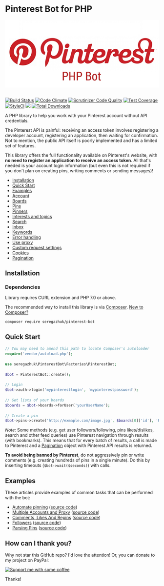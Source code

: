 # Pinterest Bot for PHP

<p align="center">
    <img src="logo.jpg" alt="Pinterest PHP Bot">
</p>

##
<a href="https://travis-ci.org/seregazhuk/php-pinterest-bot"><img src="https://camo.githubusercontent.com/412fbc5888a7d03937daf554d662678477512375/68747470733a2f2f7472617669732d63692e6f72672f7365726567617a68756b2f7068702d70696e7465726573742d626f742e737667" alt="Build Status" data-canonical-src="https://travis-ci.org/seregazhuk/php-pinterest-bot.svg" style="max-width:100%;"></a>
<a href="https://codeclimate.com/github/seregazhuk/php-pinterest-bot"><img src="https://camo.githubusercontent.com/d30f6b154177d3a589af46e154b31ec66ef05128/68747470733a2f2f636f6465636c696d6174652e636f6d2f6769746875622f7365726567617a68756b2f7068702d70696e7465726573742d626f742f6261646765732f6770612e737667" alt="Code Climate" data-canonical-src="https://codeclimate.com/github/seregazhuk/php-pinterest-bot/badges/gpa.svg" style="max-width:100%;"></a>
<a href="https://scrutinizer-ci.com/g/seregazhuk/php-pinterest-bot/?branch=master"><img src="https://camo.githubusercontent.com/c05b7ed73a9c49224fb982888fc7ac643fbec5f6/68747470733a2f2f7363727574696e697a65722d63692e636f6d2f672f7365726567617a68756b2f7068702d70696e7465726573742d626f742f6261646765732f7175616c6974792d73636f72652e706e673f623d6d6173746572" alt="Scrutinizer Code Quality" data-canonical-src="https://scrutinizer-ci.com/g/seregazhuk/php-pinterest-bot/badges/quality-score.png?b=master" style="max-width:100%;"></a>
<a href="https://codeclimate.com/github/seregazhuk/php-pinterest-bot/coverage"><img src="https://camo.githubusercontent.com/704321dd17ccb2c5de0e954e1c29a8cefa2572be/68747470733a2f2f636f6465636c696d6174652e636f6d2f6769746875622f7365726567617a68756b2f7068702d70696e7465726573742d626f742f6261646765732f636f7665726167652e737667" alt="Test Coverage" data-canonical-src="https://codeclimate.com/github/seregazhuk/php-pinterest-bot/badges/coverage.svg" style="max-width:100%;"></a>
<a href="https://styleci.io/repos/39557985"><img src="https://styleci.io/repos/39557985/shield?branch=master" alt="StyleCI"></a>
<a href="https://packagist.org/packages/seregazhuk/pinterest-bot"><img class="spinned latest_stable_version_img" src="https://poser.pugx.org/seregazhuk/pinterest-bot/v/stable" style="display: inline;"></a>
<a href="https://packagist.org/packages/seregazhuk/pinterest-bot"><img src="https://camo.githubusercontent.com/8957462146926452326740b5c6255bbdb3abea67/68747470733a2f2f706f7365722e707567782e6f72672f7365726567617a68756b2f70696e7465726573742d626f742f646f776e6c6f616473" alt="Total Downloads" data-canonical-src="https://poser.pugx.org/seregazhuk/pinterest-bot/downloads" style="max-width:100%;"></a>

A PHP library to help you work with your Pinterest account without API credentials. 

The Pinterest API is painful: receiving an access token involves registering a developer account, 
registering an application, then waiting for confirmation. Not to mention, the
public API itself is poorly implemented and has a limited set of features. 

This library offers the full functionality available on Pinterest's website, with **no need to register an
application to receive an access token**. All that's needed is your account login information (but even this is not required
if you don't plan on creating pins, writing comments or sending messages)!

- [Installation](#installation)
- [Quick Start](#quick-start)
- [Examples](#examples)
- [Account](docs/account.md)
- [Boards](docs/boards.md)
- [Pins](docs/pins.md)
- [Pinners](docs/pinners.md)
- [Interests and topics](docs/interests-and-topics.md)
- [Search](docs/search.md)
- [Inbox](docs/inbox.md)
- [Keywords](docs/keywords.md)
- [Error handling](docs/errors-handling.md)
- [Use proxy](docs/proxy.md)
- [Custom request settings](docs/custom-request.md)
- [Cookies](docs/cookes.md)
- [Pagination](docs/pagination.md)


## Installation

### Dependencies
Library requires CURL extension and PHP 7.0 or above.

The recommended way to install this library is via [Composer](https://getcomposer.org). 
[New to Composer?](https://getcomposer.org/doc/00-intro.md)

```
composer require seregazhuk/pinterest-bot
```

## Quick Start

```php 
// You may need to amend this path to locate Composer's autoloader
require('vendor/autoload.php'); 

use seregazhuk\PinterestBot\Factories\PinterestBot;

$bot = PinterestBot::create();

// Login
$bot->auth->login('mypinterestlogin', 'mypinterestpassword');

// Get lists of your boards
$boards = $bot->boards->forUser('yourUserName');

// Create a pin
$bot->pins->create('http://exmaple.com/image.jpg', $boards[0]['id'], 'Pin description');
```

*Note*: Some methods (e.g. get user followers/following, pins
likes/dislikes, search and other feed queries) use Pinterest navigation through results (with bookmarks). This means that for every batch of results, a 
call is made to Pinterest and a [Pagination](#pagination) object with Pinterest API results is returned.

**To avoid being banned by Pinterest**, do not aggressively pin or write comments (e.g. creating hundreds of pins in a single minute).
Do this by inserting timeouts (`$bot->wait($seconds)`) with calls.

## Examples
These articles provide examples of common tasks that can be performed with the bot:

 - [Automate pinning](http://seregazhuk.github.io/2017/03/25/build-pinterest-bot-with-php-auto-pin/) ([source code](examples/auto_pins.php))
 - [Multiple Accounts and Proxy](http://seregazhuk.github.io/2017/03/28/build-printerest-bot-with-php-multiple-accounts/) ([source code](examples/multiple_accounts_and_proxy.php))
 - [Comments, Likes And Repins](http://seregazhuk.github.io/2017/03/30/build-pinterest-bot-with-php-comments-and-repins/) ([source code](examples/comments_likes_repins.php))
 - [Followers](http://seregazhuk.github.io/2017/04/01/build-pinterest-bit-with-php-followers/) ([source code](examples/followers.php))
 - [Parsing Pins](http://seregazhuk.github.io/2017/04/04/build-pinterest-bot-with-php-parsing-pins/) ([source code](examples/pins_parser.php))


## How can I thank you?
Why not star this GitHub repo? I'd love the attention!
Or, you can donate to my project on PayPal:

[![Support me with some coffee](https://img.shields.io/badge/donate-paypal-orange.svg)](https://www.paypal.me/seregazhuk)

Thanks! 
